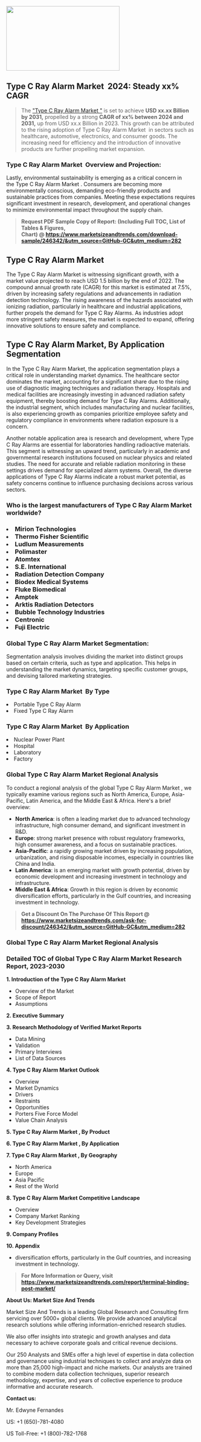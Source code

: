 <p><img class="alignnone size-medium wp-image-20088" src="https://ffe5etoiles.com/wp-content/uploads/2024/12/MST1-300x171.png" alt="" width="300" height="171" /></p><h2 id="ember46" class="ember-view reader-text-block__heading-2">Type C Ray Alarm Market &nbsp;2024: Steady&nbsp;xx% CAGR</h2><blockquote id="ember47" class="ember-view reader-text-block__blockquote">The&nbsp;<a class="app-aware-link " href="https://www.marketsizeandtrends.com/download-sample/246342/&utm_source=GitHub-GC&utm_medium=282" target="_blank" data-test-app-aware-link="">"Type C Ray Alarm Market "</a>&nbsp;is set to achieve&nbsp;<strong>USD&nbsp;xx.xx&nbsp;Billion by 2031,</strong>&nbsp;propelled by a strong&nbsp;<strong>CAGR of&nbsp;xx% between 2024 and 2031,</strong>&nbsp;up from USD xx.x Billion in 2023. This growth can be attributed to the rising adoption of&nbsp;Type C Ray Alarm Market &nbsp;in sectors such as healthcare, automotive, electronics, and consumer goods. The increasing need for efficiency and the introduction of innovative products are further propelling market expansion.</blockquote><h3 id="ember48" class="ember-view reader-text-block__heading-3">Type C Ray Alarm Market &nbsp;Overview and Projection:</h3><p id="ember49" class="ember-view reader-text-block__paragraph">Lastly, environmental sustainability is emerging as a critical concern in the&nbsp;Type C Ray Alarm Market . Consumers are becoming more environmentally conscious, demanding eco-friendly products and sustainable practices from companies. Meeting these expectations requires significant investment in research, development, and operational changes to minimize environmental impact throughout the supply chain.</p><blockquote id="ember50" class="ember-view reader-text-block__blockquote"><strong>Request PDF Sample Copy of Report: (Including Full TOC, List of Tables &amp; Figures, Chart)&nbsp;@&nbsp;<strong><a href="https://www.marketsizeandtrends.com/download-sample/246342/&utm_source=GitHub-GC&utm_medium=282" target="_blank">https://www.marketsizeandtrends.com/download-sample/246342/&utm_source=GitHub-GC&utm_medium=282</a></strong></strong></blockquote><h3 class=""> <h2>Type C Ray Alarm Market</h2><p>The Type C Ray Alarm Market is witnessing significant growth, with a market value projected to reach USD 1.5 billion by the end of 2022. The compound annual growth rate (CAGR) for this market is estimated at 7.5%, driven by increasing safety regulations and advancements in radiation detection technology. The rising awareness of the hazards associated with ionizing radiation, particularly in healthcare and industrial applications, further propels the demand for Type C Ray Alarms. As industries adopt more stringent safety measures, the market is expected to expand, offering innovative solutions to ensure safety and compliance.</p><h2>Type C Ray Alarm Market, By Application Segmentation</h2><p>In the Type C Ray Alarm Market, the application segmentation plays a critical role in understanding market dynamics. The healthcare sector dominates the market, accounting for a significant share due to the rising use of diagnostic imaging techniques and radiation therapy. Hospitals and medical facilities are increasingly investing in advanced radiation safety equipment, thereby boosting demand for Type C Ray Alarms. Additionally, the industrial segment, which includes manufacturing and nuclear facilities, is also experiencing growth as companies prioritize employee safety and regulatory compliance in environments where radiation exposure is a concern.</p><p>Another notable application area is research and development, where Type C Ray Alarms are essential for laboratories handling radioactive materials. This segment is witnessing an upward trend, particularly in academic and governmental research institutions focused on nuclear physics and related studies. The need for accurate and reliable radiation monitoring in these settings drives demand for specialized alarm systems. Overall, the diverse applications of Type C Ray Alarms indicate a robust market potential, as safety concerns continue to influence purchasing decisions across various sectors.</p></h3><h3 id="" class="">Who is the largest manufacturers of&nbsp;Type C Ray Alarm Market worldwide?</h3><h3 class=""></Li><Li>Mirion Technologies</Li><Li> Thermo Fisher Scientific</Li><Li> Ludlum Measurements</Li><Li> Polimaster</Li><Li> Atomtex</Li><Li> S.E. International</Li><Li> Radiation Detection Company</Li><Li> Biodex Medical Systems</Li><Li> Fluke Biomedical</Li><Li> Amptek</Li><Li> Arktis Radiation Detectors</Li><Li> Bubble Technology Industries</Li><Li> Centronic</Li><Li> Fuji Electric</h3><h3 id="ember53" class="ember-view reader-text-block__heading-3">Global&nbsp;Type C Ray Alarm Market Segmentation:</h3><p id="ember54" class="ember-view reader-text-block__paragraph">Segmentation analysis involves dividing the market into distinct groups based on certain criteria, such as type and application. This helps in understanding the market dynamics, targeting specific customer groups, and devising tailored marketing strategies.</p><h3 id="" class="">Type C Ray Alarm Market &nbsp;By Type</h3><p></Li><Li>Portable Type C Ray Alarm</Li><Li> Fixed Type C Ray Alarm</p><h3 id="" class="">Type C Ray Alarm Market &nbsp;By Application</h3><p class=""></Li><Li>Nuclear Power Plant</Li><Li> Hospital</Li><Li> Laboratory</Li><Li> Factory</p><h3 id="ember62" class="ember-view reader-text-block__heading-3">Global Type C Ray Alarm Market Regional Analysis</h3><p id="ember63" class="ember-view reader-text-block__paragraph">To conduct a regional analysis of the global Type C Ray Alarm Market , we typically examine various regions such as North America, Europe, Asia-Pacific, Latin America, and the Middle East &amp; Africa. Here's a brief overview:</p><ul><li><strong>North America</strong>: is often a leading market due to advanced technology infrastructure, high consumer demand, and significant investment in R&amp;D.</li><li><strong>Europe</strong>: strong market presence with robust regulatory frameworks, high consumer awareness, and a focus on sustainable practices.</li><li><strong>Asia-Pacific</strong>: a rapidly growing market driven by increasing population, urbanization, and rising disposable incomes, especially in countries like China and India.</li><li><strong>Latin America</strong>: is an emerging market with growth potential, driven by economic development and increasing investment in technology and infrastructure.</li><li><strong>Middle East &amp; Africa</strong>: Growth in this region is driven by economic diversification efforts, particularly in the Gulf countries, and increasing investment in technology.</li></ul><blockquote id="ember61" class="ember-view reader-text-block__blockquote"><strong>Get a Discount On The Purchase Of This Report @ <strong><a href="https://html-cleaner.com/" target="">https://www.marketsizeandtrends.com/ask-for-discount/246342/&utm_source=GitHub-GC&utm_medium=282</a></strong></strong></blockquote><h3 id="ember62" class="ember-view reader-text-block__heading-3">Global Type C Ray Alarm Market Regional Analysis</h3><h3 id="" class="">Detailed TOC of Global Type C Ray Alarm Market Research Report, 2023-2030</h3><p id="" class=""><strong>1. Introduction of the Type C Ray Alarm Market </strong></p><ul><li>Overview of the Market</li><li>Scope of Report</li><li>Assumptions</li></ul><p id="" class=""><strong>2. Executive Summary</strong></p><p id="" class=""><strong>3. Research Methodology of Verified Market Reports</strong></p><ul><li>Data Mining</li><li>Validation</li><li>Primary Interviews</li><li>List of Data Sources</li></ul><p id="" class=""><strong>4. Type C Ray Alarm Market Outlook</strong></p><ul><li>Overview</li><li>Market Dynamics</li><li>Drivers</li><li>Restraints</li><li>Opportunities</li><li>Porters Five Force Model</li><li>Value Chain Analysis</li></ul><p id="" class=""><strong>5. Type C Ray Alarm Market , By Product</strong></p><p id="" class=""><strong>6. Type C Ray Alarm Market , By Application</strong></p><p id="" class=""><strong>7. Type C Ray Alarm Market , By Geography</strong></p><ul><li>North America</li><li>Europe</li><li>Asia Pacific</li><li>Rest of the World</li></ul><p id="" class=""><strong>8. Type C Ray Alarm Market Competitive Landscape</strong></p><ul><li>Overview</li><li>Company Market Ranking</li><li>Key Development Strategies</li></ul><p id="" class=""><strong>9. Company Profiles</strong></p><p id="" class=""><strong>10. Appendix</strong></p><ul><li>diversification efforts, particularly in the Gulf countries, and increasing investment in technology.</li></ul><blockquote id="ember65" class="ember-view reader-text-block__blockquote"><strong>For More Information or Query, visit <strong><strong><a href="https://html-cleaner.com/" target="">https://www.marketsizeandtrends.com/report/terminal-binding-post-market/</a></strong></strong></strong></blockquote><p id="" class=""><strong>About Us: Market Size And Trends</strong></p><p id="" class="">Market Size And Trends is a leading Global Research and Consulting firm servicing over 5000+ global clients. We provide advanced analytical research solutions while offering information-enriched research studies.</p><p id="" class="">We also offer insights into strategic and growth analyses and data necessary to achieve corporate goals and critical revenue decisions.</p><p id="" class="">Our 250 Analysts and SMEs offer a high level of expertise in data collection and governance using industrial techniques to collect and analyze data on more than 25,000 high-impact and niche markets. Our analysts are trained to combine modern data collection techniques, superior research methodology, expertise, and years of collective experience to produce informative and accurate research.</p><p id="" class=""><strong>Contact us:</strong></p><p id="" class="">Mr. Edwyne Fernandes</p><p id="" class="">US: +1 (650)-781-4080</p><p id="" class="">US Toll-Free: +1 (800)-782-1768</p>

